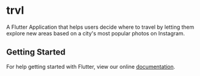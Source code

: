 # trvl

A Flutter Application that helps users decide where to travel by letting them explore new areas based on a city&#x27;s most popular photos on Instagram. 

## Getting Started

For help getting started with Flutter, view our online
[documentation](https://flutter.io/).
